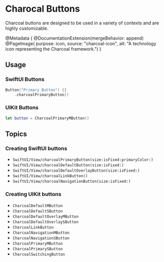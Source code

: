 # Charocal Buttons

Charcoal buttons are designed to be used in a variety of contexts and are highly customizable.

@Metadata {
    @DocumentationExtension(mergeBehavior: append)
    @PageImage(
        purpose: icon, 
        source: "charcoal-icon", 
        alt: "A technology icon representing the Charcoal framework.")
}

## Usage

### SwiftUI Buttons

```swift
Button("Primary Button") {}
    .charcoalPrimaryButton()
 ```

### UIKit Buttons

```swift
let button = CharcoalPrimaryMButton()
```

## Topics

### Creating SwiftUI buttons

- ``SwiftUI/View/charcoalPrimaryButton(size:isFixed:primaryColor:)``
- ``SwiftUI/View/charcoalDefaultButton(size:isFixed:)``
- ``SwiftUI/View/charcoalDefaultOverlayButton(size:isFixed:)``
- ``SwiftUI/View/charcoalLinkButton()``
- ``SwiftUI/View/charcoalNavigationButton(size:isFixed:)``

### Creating UIKit buttons

- ``CharcoalDefaultMButton``
- ``CharcoalDefaultSButton``
- ``CharcoalDefaultOverlayMButton``
- ``CharcoalDefaultOverlaySButton``
- ``CharcoalLinkButton``
- ``CharcoalNavigationMButton``
- ``CharcoalNavigationSButton``
- ``CharcoalPrimaryMButton``
- ``CharcoalPrimarySButton``
- ``CharcoalSwitchingButton``
